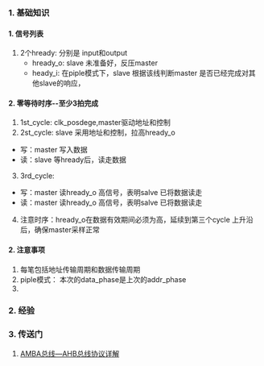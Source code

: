 ### 1. 基础知识
#### 1. 信号列表
1. 2个hready: 分别是 input和output
   - hready_o: slave 未准备好，反压master
   - heady_i: 在piple模式下，slave 根据该线判断master 是否已经完成对其他slave的响应，
#### 2. 零等待时序--至少3拍完成
1. 1st_cycle: clk_posdege,master驱动地址和控制
2. 2st_cycle: slave 采用地址和控制，拉高hready_o
  - 写：master 写入数据
  - 读：slave 等hready后，读走数据
3. 3rd_cycle:
  - 写：master 读hready_o 高信号，表明salve 已将数据读走
  - 读：master 读hready_o 高信号，表明salve 已将数据读走
4. 注意时序：hready_o在数据有效期间必须为高，延续到第三个cycle 上升沿后，确保master采样正常

#### 2. 注意事项
1. 每笔包括地址传输周期和数据传输周期
2. piple模式： 本次的data_phase是上次的addr_phase
3. 
### 2. 经验
### 3. 传送门
1. [AMBA总线—AHB总线协议详解](https://blog.csdn.net/weixin_46022434/article/details/104987905)
